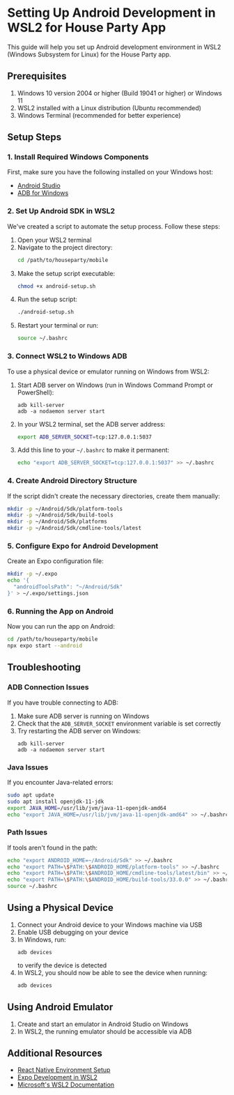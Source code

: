 # Setting Up Android Development in WSL2 for House Party App

This guide will help you set up Android development environment in WSL2 (Windows Subsystem for Linux) for the House Party app.

## Prerequisites

1. Windows 10 version 2004 or higher (Build 19041 or higher) or Windows 11
2. WSL2 installed with a Linux distribution (Ubuntu recommended)
3. Windows Terminal (recommended for better experience)

## Setup Steps

### 1. Install Required Windows Components

First, make sure you have the following installed on your Windows host:

- [Android Studio](https://developer.android.com/studio)
- [ADB for Windows](https://developer.android.com/studio/releases/platform-tools)

### 2. Set Up Android SDK in WSL2

We've created a script to automate the setup process. Follow these steps:

1. Open your WSL2 terminal
2. Navigate to the project directory:
   ```bash
   cd /path/to/houseparty/mobile
   ```
3. Make the setup script executable:
   ```bash
   chmod +x android-setup.sh
   ```
4. Run the setup script:
   ```bash
   ./android-setup.sh
   ```
5. Restart your terminal or run:
   ```bash
   source ~/.bashrc
   ```

### 3. Connect WSL2 to Windows ADB

To use a physical device or emulator running on Windows from WSL2:

1. Start ADB server on Windows (run in Windows Command Prompt or PowerShell):
   ```
   adb kill-server
   adb -a nodaemon server start
   ```

2. In your WSL2 terminal, set the ADB server address:
   ```bash
   export ADB_SERVER_SOCKET=tcp:127.0.0.1:5037
   ```

3. Add this line to your `~/.bashrc` to make it permanent:
   ```bash
   echo "export ADB_SERVER_SOCKET=tcp:127.0.0.1:5037" >> ~/.bashrc
   ```

### 4. Create Android Directory Structure

If the script didn't create the necessary directories, create them manually:

```bash
mkdir -p ~/Android/Sdk/platform-tools
mkdir -p ~/Android/Sdk/build-tools
mkdir -p ~/Android/Sdk/platforms
mkdir -p ~/Android/Sdk/cmdline-tools/latest
```

### 5. Configure Expo for Android Development

Create an Expo configuration file:

```bash
mkdir -p ~/.expo
echo '{
  "androidToolsPath": "~/Android/Sdk"
}' > ~/.expo/settings.json
```

### 6. Running the App on Android

Now you can run the app on Android:

```bash
cd /path/to/houseparty/mobile
npx expo start --android
```

## Troubleshooting

### ADB Connection Issues

If you have trouble connecting to ADB:

1. Make sure ADB server is running on Windows
2. Check that the `ADB_SERVER_SOCKET` environment variable is set correctly
3. Try restarting the ADB server on Windows:
   ```
   adb kill-server
   adb -a nodaemon server start
   ```

### Java Issues

If you encounter Java-related errors:

```bash
sudo apt update
sudo apt install openjdk-11-jdk
export JAVA_HOME=/usr/lib/jvm/java-11-openjdk-amd64
echo "export JAVA_HOME=/usr/lib/jvm/java-11-openjdk-amd64" >> ~/.bashrc
```

### Path Issues

If tools aren't found in the path:

```bash
echo "export ANDROID_HOME=~/Android/Sdk" >> ~/.bashrc
echo "export PATH=\$PATH:\$ANDROID_HOME/platform-tools" >> ~/.bashrc
echo "export PATH=\$PATH:\$ANDROID_HOME/cmdline-tools/latest/bin" >> ~/.bashrc
echo "export PATH=\$PATH:\$ANDROID_HOME/build-tools/33.0.0" >> ~/.bashrc
source ~/.bashrc
```

## Using a Physical Device

1. Connect your Android device to your Windows machine via USB
2. Enable USB debugging on your device
3. In Windows, run:
   ```
   adb devices
   ```
   to verify the device is detected
4. In WSL2, you should now be able to see the device when running:
   ```bash
   adb devices
   ```

## Using Android Emulator

1. Create and start an emulator in Android Studio on Windows
2. In WSL2, the running emulator should be accessible via ADB

## Additional Resources

- [React Native Environment Setup](https://reactnative.dev/docs/environment-setup)
- [Expo Development in WSL2](https://docs.expo.dev/workflow/android-studio-emulator/)
- [Microsoft's WSL2 Documentation](https://docs.microsoft.com/en-us/windows/wsl/)
